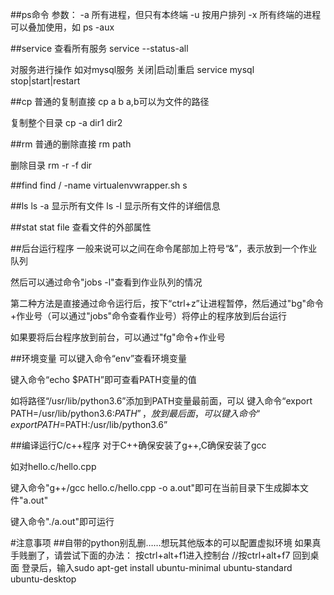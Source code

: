 ##ps命令
参数：
-a 所有进程，但只有本终端
-u 按用户排列
-x 所有终端的进程
可以叠加使用，如
ps -aux


##service
查看所有服务
service --status-all

对服务进行操作
如对mysql服务 关闭|启动|重启
service mysql stop|start|restart  


##cp
普通的复制直接 
cp a b
a,b可以为文件的路径

复制整个目录
cp -a dir1 dir2

##rm
普通的删除直接
rm path

删除目录
rm -r -f dir

##find
find / -name virtualenvwrapper.sh
s

##ls
ls -a 显示所有文件
ls -l 显示所有文件的详细信息

##stat
stat file 查看文件的外部属性

##后台运行程序
一般来说可以之间在命令尾部加上符号“&”，表示放到一个作业队列

然后可以通过命令"jobs -l"查看到作业队列的情况

第二种方法是直接通过命令运行后，按下“ctrl+z”让进程暂停，然后通过"bg"命令+作业号（可以通过"jobs"命令查看作业号）将停止的程序放到后台运行

如果要将后台程序放到前台，可以通过"fg"命令+作业号

##环境变量
可以键入命令“env”查看环境变量

键入命令“echo $PATH”即可查看PATH变量的值

如将路径“/usr/lib/python3.6”添加到PATH变量最前面，可以
键入命令“export PATH=/usr/lib/python3.6:$PATH”，
放到最后面，可以键入命令“export PATH=$PATH:/usr/lib/python3.6”

##编译运行C/c++程序
对于C++确保安装了g++,C确保安装了gcc

如对hello.c/hello.cpp

键入命令"g++/gcc hello.c/hello.cpp -o a.out"即可在当前目录下生成脚本文件"a.out"

键入命令"./a.out"即可运行

#注意事项
##自带的python别乱删……想玩其他版本的可以配置虚拟环境
如果真手贱删了，请尝试下面的办法：
按ctrl+alt+f1进入控制台 //按ctrl+alt+f7 回到桌面
登录后，输入sudo apt-get install ubuntu-minimal ubuntu-standard ubuntu-desktop

